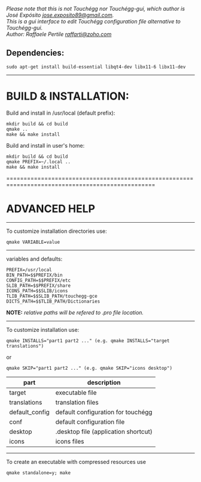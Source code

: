 *Please note that this is not Touchégg nor Touchégg-gui,
which author is José Expósito <jose.exposito89@gmail.com>.  
This is a gui interface to edit Touchégg configuration file alternative to Touchégg-gui.  
Author: Raffaele Pertile <raffarti@zoho.com>*
 
## Dependencies:

    sudo apt-get install build-essential libqt4-dev libx11-6 libx11-dev

_________________________________________________________________________________________________
# BUILD & INSTALLATION:

Build and install in /usr/local (default prefix):

    mkdir build && cd build
    qmake ..
    make && make install

Build and install in user's home:

    mkdir build && cd build
    qmake PREFIX=~/.local ..
    make && make install


=================================================================================================
# ADVANCED HELP

_________________________________________________________________________________________________
To customize installation directories use:

`qmake VARIABLE=value`

_ _ _ _ _ _ _ _ _ _ _ _ _ _ _ _ _ _ _ _ _ _ _ _ _ _ _ _ _ _ _ _ _ _ _ _ _ _ _ _ _ _ _ _ _ _ _ _ _
variables and defaults:

    PREFIX=/usr/local
    BIN_PATH=$$PREFIX/bin
    CONFIG_PATH=$$PREFIX/etc
    SLIB_PATH=$$PREFIX/share
    ICONS_PATH=$$SLIB/icons
    TLIB_PATH=$$SLIB_PATH/touchegg-gce
    DICTS_PATH=$$TLIB_PATH/Dictionaries

**NOTE:**
*relative paths will be refered to .pro file location.*

_________________________________________________________________________________________________
To customize installation use:

    qmake INSTALLS="part1 part2 ..." (e.g. qmake INSTALLS="target translations")

or

    qmake SKIP="part1 part2 ..." (e.g. qmake SKIP="icons desktop")
    
part           | description
---------------|-------------------------------------
target         | executable file
translations   | translation files
default_config | default configuration for touchégg
conf           | default configuration file
desktop        | .desktop file (application shortcut)
icons          | icons files

_________________________________________________________________________________________________
To create an executable with compressed resources use

    qmake standalone=y; make
